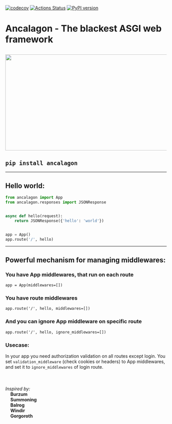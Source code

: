 [![codecov](https://codecov.io/gh/Nimond/Ancalagon/branch/dev/graph/badge.svg)](https://codecov.io/gh/Nimond/Ancalagon)
[![Actions Status](https://github.com/Nimond/Ancalagon/workflows/Python%20application/badge.svg)](https://github.com/Nimond/Ancalagon)
[![PyPI version](https://badge.fury.io/py/ancalagon.svg)](https://badge.fury.io/py/ancalagon)  
# Ancalagon - The blackest ASGI web framework  
<a href="https://lotr.fandom.com/wiki/Ancalagon"><img src="https://i.ibb.co/Bc01XKz/1.png" width=900 height=300></a>  
---
`pip install ancalagon`  
---  
***
## Hello world:
```python
from ancalagon import App
from ancalagon.responses import JSONResponse


async def hello(request):
    return JSONResponse({'hello': 'world'})


app = App()
app.route('/', hello)
```  
***
## Powerful mechanism for managing middlewares:  
### You have App middlewares, that run on each route
`app = App(middlewares=[])`  
### You have route middlewares
`app.route('/', hello, middlewares=[])`  
### And you can ignore App middleware on specific route  
`app.route('/', hello, ignore_middlewares=[])`
### Usecase:  
In your app you need authorization validation on all routes except login. You set `validation_middleware` (check cookies or headers) to App middlewares, and set it to `ignore_middlewares` of login route.  
<br>
<br>
<br>
*Inspired by:*  
&nbsp;&nbsp;&nbsp;&nbsp;**Burzum**  
&nbsp;&nbsp;&nbsp;&nbsp;**Summoning**  
&nbsp;&nbsp;&nbsp;&nbsp;**Balrog**  
&nbsp;&nbsp;&nbsp;&nbsp;**Windir**  
&nbsp;&nbsp;&nbsp;&nbsp;**Gorgoroth**  
